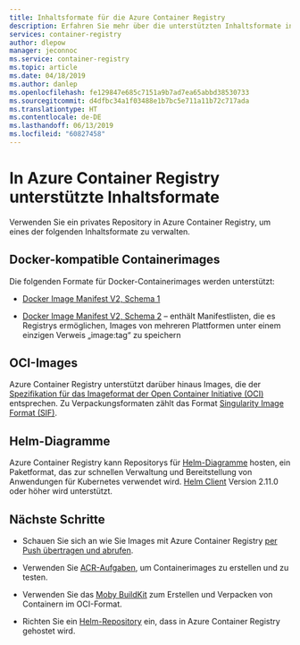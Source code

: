 ```yaml
---
title: Inhaltsformate für die Azure Container Registry
description: Erfahren Sie mehr über die unterstützten Inhaltsformate in Azure Container Registry.
services: container-registry
author: dlepow
manager: jeconnoc
ms.service: container-registry
ms.topic: article
ms.date: 04/18/2019
ms.author: danlep
ms.openlocfilehash: fe129847e685c7151a9b7ad7ea65abbd38530733
ms.sourcegitcommit: d4dfbc34a1f03488e1b7bc5e711a11b72c717ada
ms.translationtype: HT
ms.contentlocale: de-DE
ms.lasthandoff: 06/13/2019
ms.locfileid: "60827458"
---
```

# <a name="content-formats-supported-in-azure-container-registry"></a>In Azure Container Registry unterstützte Inhaltsformate

Verwenden Sie ein privates Repository in Azure Container Registry, um eines der folgenden Inhaltsformate zu verwalten. 

## <a name="docker-compatible-container-images"></a>Docker-kompatible Containerimages

Die folgenden Formate für Docker-Containerimages werden unterstützt:

* [Docker Image Manifest V2, Schema 1](https://docs.docker.com/registry/spec/manifest-v2-1/)

* [Docker Image Manifest V2, Schema 2](https://docs.docker.com/registry/spec/manifest-v2-2/) – enthält Manifestlisten, die es Registrys ermöglichen, Images von mehreren Plattformen unter einem einzigen Verweis „image:tag“ zu speichern

## <a name="oci-images"></a>OCI-Images

Azure Container Registry unterstützt darüber hinaus Images, die der [Spezifikation für das Imageformat der Open Container Initiative (OCI)](https://github.com/opencontainers/image-spec/blob/master/spec.md) entsprechen. Zu Verpackungsformaten zählt das Format [Singularity Image Format (SIF)](https://www.sylabs.io/2018/03/sif-containing-your-containers/).

## <a name="helm-charts"></a>Helm-Diagramme

Azure Container Registry kann Repositorys für [Helm-Diagramme](https://helm.sh/) hosten, ein Paketformat, das zur schnellen Verwaltung und Bereitstellung von Anwendungen für Kubernetes verwendet wird. [Helm Client](https://docs.helm.sh/using_helm/#installing-helm) Version 2.11.0 oder höher wird unterstützt.

## <a name="next-steps"></a>Nächste Schritte

* Schauen Sie sich an wie Sie Images mit Azure Container Registry [per Push übertragen und abrufen](container-registry-get-started-docker-cli.md).

* Verwenden Sie [ACR-Aufgaben](container-registry-tasks-overview.md), um Containerimages zu erstellen und zu testen. 

* Verwenden Sie das [Moby BuildKit](https://github.com/moby/buildkit) zum Erstellen und Verpacken von Containern im OCI-Format.

* Richten Sie ein [Helm-Repository](container-registry-helm-repos.md) ein, dass in Azure Container Registry gehostet wird. 


